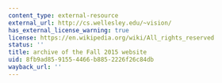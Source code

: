 ```yaml
---
content_type: external-resource
external_url: http://cs.wellesley.edu/~vision/
has_external_license_warning: true
license: https://en.wikipedia.org/wiki/All_rights_reserved
status: ''
title: archive of the Fall 2015 website
uid: 8fb9ad85-9155-4466-b885-2226f26c84db
wayback_url: ''
---
```

